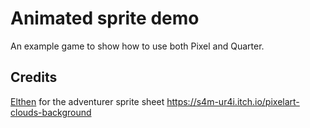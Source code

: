 # Animated sprite demo

An example game to show how to use both Pixel and Quarter.

## Credits

[Elthen](https://elthen.itch.io/pixel-art-adventurer-sprites) for the adventurer sprite sheet
https://s4m-ur4i.itch.io/pixelart-clouds-background